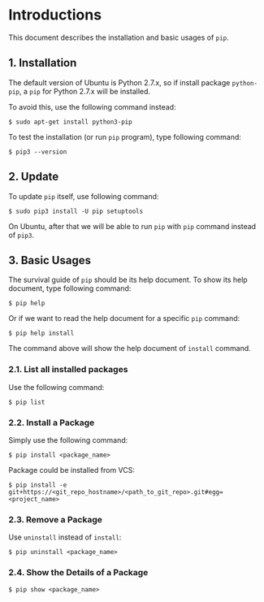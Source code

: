 # Introductions

This document describes the installation and basic usages of `pip`.

## 1. Installation

The default version of Ubuntu is Python 2.7.x, so if install package `python-pip`, a `pip` for Python 2.7.x will be installed.

To avoid this, use the following command instead:

  ```console
$ sudo apt-get install python3-pip
  ```

To test the installation (or run `pip` program), type following command:

  ```console
$ pip3 --version
  ```

## 2. Update

To update `pip` itself, use following command:

  ```console
$ sudo pip3 install -U pip setuptools
  ```

On Ubuntu, after that we will be able to run `pip` with `pip` command instead of `pip3`.

## 3. Basic Usages

The survival guide of `pip` should be its help document. To show its help document, type following command:

  ```console
$ pip help
  ```

Or if we want to read the help document for a specific `pip` command:

  ```console
$ pip help install
  ```

The command above will show the help document of `install` command.

### 2.1. List all installed packages

Use the following command:

  ```console
$ pip list
  ```

### 2.2. Install a Package

Simply use the following command:

  ```console
$ pip install <package_name>
  ```

Package could be installed from VCS:

  ```console
$ pip install -e git+https://<git_repo_hostname>/<path_to_git_repo>.git#egg=<project_name>
  ```

### 2.3. Remove a Package

Use `uninstall` instead of `install`:

  ```console
$ pip uninstall <package_name>
  ```

### 2.4. Show the Details of a Package

  ```console
$ pip show <package_name>
  ```
